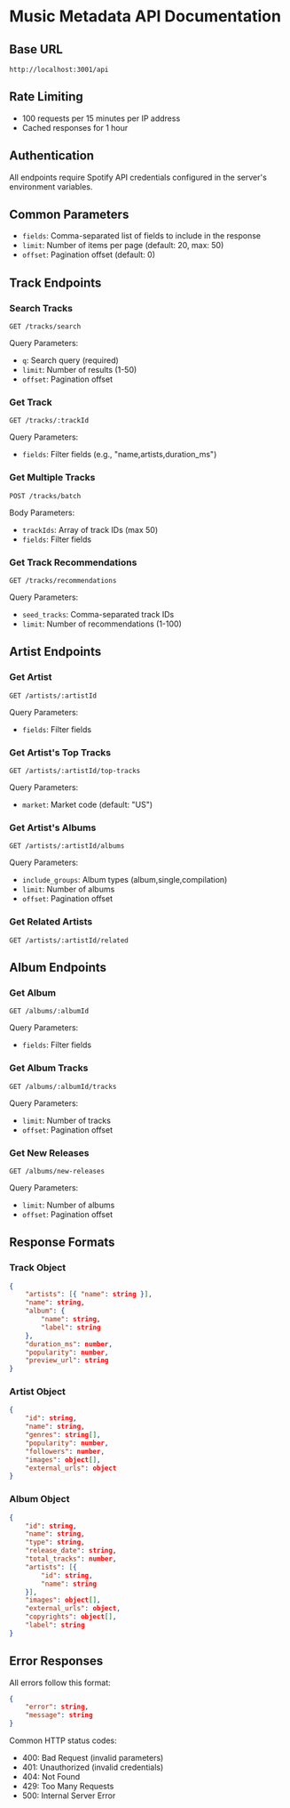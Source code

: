 # Music Metadata API Documentation

## Base URL
```
http://localhost:3001/api
```

## Rate Limiting
- 100 requests per 15 minutes per IP address
- Cached responses for 1 hour

## Authentication
All endpoints require Spotify API credentials configured in the server's environment variables.

## Common Parameters
- `fields`: Comma-separated list of fields to include in the response
- `limit`: Number of items per page (default: 20, max: 50)
- `offset`: Pagination offset (default: 0)

## Track Endpoints

### Search Tracks
```
GET /tracks/search
```
Query Parameters:
- `q`: Search query (required)
- `limit`: Number of results (1-50)
- `offset`: Pagination offset

### Get Track
```
GET /tracks/:trackId
```
Query Parameters:
- `fields`: Filter fields (e.g., "name,artists,duration_ms")

### Get Multiple Tracks
```
POST /tracks/batch
```
Body Parameters:
- `trackIds`: Array of track IDs (max 50)
- `fields`: Filter fields

### Get Track Recommendations
```
GET /tracks/recommendations
```
Query Parameters:
- `seed_tracks`: Comma-separated track IDs
- `limit`: Number of recommendations (1-100)

## Artist Endpoints

### Get Artist
```
GET /artists/:artistId
```
Query Parameters:
- `fields`: Filter fields

### Get Artist's Top Tracks
```
GET /artists/:artistId/top-tracks
```
Query Parameters:
- `market`: Market code (default: "US")

### Get Artist's Albums
```
GET /artists/:artistId/albums
```
Query Parameters:
- `include_groups`: Album types (album,single,compilation)
- `limit`: Number of albums
- `offset`: Pagination offset

### Get Related Artists
```
GET /artists/:artistId/related
```

## Album Endpoints

### Get Album
```
GET /albums/:albumId
```
Query Parameters:
- `fields`: Filter fields

### Get Album Tracks
```
GET /albums/:albumId/tracks
```
Query Parameters:
- `limit`: Number of tracks
- `offset`: Pagination offset

### Get New Releases
```
GET /albums/new-releases
```
Query Parameters:
- `limit`: Number of albums
- `offset`: Pagination offset

## Response Formats

### Track Object
```json
{
    "artists": [{ "name": string }],
    "name": string,
    "album": {
        "name": string,
        "label": string
    },
    "duration_ms": number,
    "popularity": number,
    "preview_url": string
}
```

### Artist Object
```json
{
    "id": string,
    "name": string,
    "genres": string[],
    "popularity": number,
    "followers": number,
    "images": object[],
    "external_urls": object
}
```

### Album Object
```json
{
    "id": string,
    "name": string,
    "type": string,
    "release_date": string,
    "total_tracks": number,
    "artists": [{
        "id": string,
        "name": string
    }],
    "images": object[],
    "external_urls": object,
    "copyrights": object[],
    "label": string
}
```

## Error Responses
All errors follow this format:
```json
{
    "error": string,
    "message": string
}
```

Common HTTP status codes:
- 400: Bad Request (invalid parameters)
- 401: Unauthorized (invalid credentials)
- 404: Not Found
- 429: Too Many Requests
- 500: Internal Server Error
